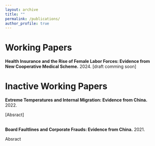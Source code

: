 ```yaml
---
layout: archive
title: ""
permalink: /publications/
author_profile: true
---
```


<style>
details > summary {
  list-style: none;
}
details > summary::-webkit-details-marker {
  display: none;
}
</style>

# Working Papers

__Health Insurance and the Rise of Female Labor Forces: Evidence from New Cooperative Medical Scheme.__ 2024.
[draft comming soon]


# Inactive Working Papers


__Extreme Temperatures and Internal Migration: Evidence from China.__ 2022.
<details>
<summary>[Absract]</summary>

  <font size = 1> This paper investigates the impacts of extreme temperatures on internal migration in China from 1995 to 2010, employing county-level data for analysis. The findings reveal a significant migrate-out effect from counties experiencing extreme low temperatures; specifically, an additional day with temperatures below 10F increases net outmigration by 0.073 percentage points compared to a day with temperatures ranging between 50-60F. Conversely, increased temperature act as a deterrent to migration, with male outmigration showing a significant decrease under extreme high temperatures (>90F). This divergence in response to extreme temperatures is postulated to stem from variations in perceptual abilities. Intriguingly, female migrants display a distinct pattern, remaining unaffected in their migratory responses to both extreme high and low temperatures. This deviation may be attributed to entrenched traditional Chinese ideologies influencing female mobility. Further investigation into rural regions and agricultural growing seasons yields results consistent with the baseline results, with a more pronounced effect from high temperatures, thereby providing a suggestive evidence of potential liquidity constraints based on the agricultural mechanism, suggesting that the financial hardships from failed agricultural outputs can act as a barrier, preventing individuals from migrating even if they are motivated to do so. </font>
  
</details>


<br/>

__Board Faultlines and Corporate Frauds: Evidence from China.__ 2021.
<details>
<summary>Absract</summary>
  
  This paper takes China's A-share listed companies from 2010 to 2019 as research samples to study the influence of different types of board faultlines on the violations of listed companies. Results from Bivariate Probit Model show that board fault zone has an overall inhibiting effect on corporate frauds and significantly increases the probability of being investigated for violations. Specifically, different types of faultlines affect different types of frauds. And this effect is more obvious in state-owned enterprises and companies with better internal control. Further analysis shows that the board faultlines has a significant inhibitory effect on different levels of violations, and is conducive to shorten the inspection time.
  
</details>
